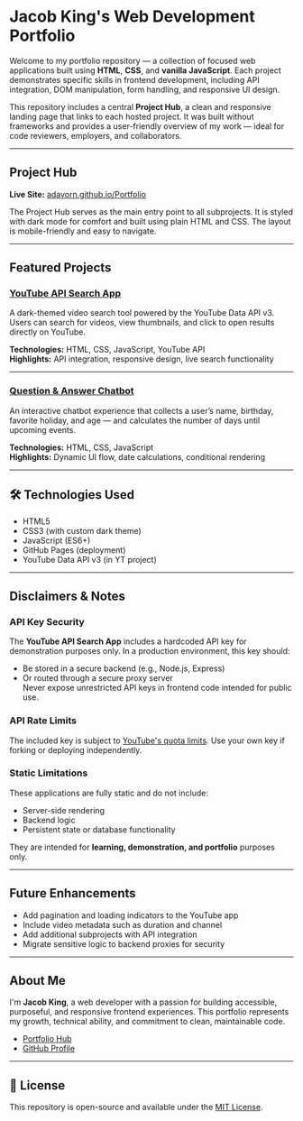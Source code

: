 #  Jacob King's Web Development Portfolio

Welcome to my portfolio repository — a collection of focused web applications built using **HTML**, **CSS**, and **vanilla JavaScript**. Each project demonstrates specific skills in frontend development, including API integration, DOM manipulation, form handling, and responsive UI design.

This repository includes a central **Project Hub**, a clean and responsive landing page that links to each hosted project. It was built without frameworks and provides a user-friendly overview of my work — ideal for code reviewers, employers, and collaborators.

---

##  Project Hub

 **Live Site:** [adavorn.github.io/Portfolio](https://adavorn.github.io/Portfolio/)

The Project Hub serves as the main entry point to all subprojects. It is styled with dark mode for comfort and built using plain HTML and CSS. The layout is mobile-friendly and easy to navigate.

---

##  Featured Projects

###  [YouTube API Search App](https://adavorn.github.io/Portfolio/YT-api/)
A dark-themed video search tool powered by the YouTube Data API v3. Users can search for videos, view thumbnails, and click to open results directly on YouTube.

**Technologies:** HTML, CSS, JavaScript, YouTube API  
**Highlights:** API integration, responsive design, live search functionality

---

###  [Question & Answer Chatbot](https://adavorn.github.io/Portfolio/Question_and_Answer/)
An interactive chatbot experience that collects a user’s name, birthday, favorite holiday, and age — and calculates the number of days until upcoming events.

**Technologies:** HTML, CSS, JavaScript  
**Highlights:** Dynamic UI flow, date calculations, conditional rendering

---

## 🛠 Technologies Used

- HTML5  
- CSS3 (with custom dark theme)  
- JavaScript (ES6+)  
- GitHub Pages (deployment)  
- YouTube Data API v3 (in YT project)

---

##  Disclaimers & Notes

### API Key Security
The **YouTube API Search App** includes a hardcoded API key for demonstration purposes only. In a production environment, this key should:
- Be stored in a secure backend (e.g., Node.js, Express)
- Or routed through a secure proxy server  
 Never expose unrestricted API keys in frontend code intended for public use.

### API Rate Limits
The included key is subject to [YouTube's quota limits](https://developers.google.com/youtube/v3/getting-started#quota). Use your own key if forking or deploying independently.

### Static Limitations
These applications are fully static and do not include:
- Server-side rendering
- Backend logic
- Persistent state or database functionality

They are intended for **learning, demonstration, and portfolio** purposes only.

---

##  Future Enhancements

- Add pagination and loading indicators to the YouTube app  
- Include video metadata such as duration and channel  
- Add additional subprojects with API integration  
- Migrate sensitive logic to backend proxies for security

---

##  About Me

I'm **Jacob King**, a web developer with a passion for building accessible, purposeful, and responsive frontend experiences. This portfolio represents my growth, technical ability, and commitment to clean, maintainable code.

-  [Portfolio Hub](https://adavorn.github.io/Portfolio)  
-  [GitHub Profile](https://github.com/adavorn)

---

## 📄 License

This repository is open-source and available under the [MIT License](https://opensource.org/licenses/MIT).